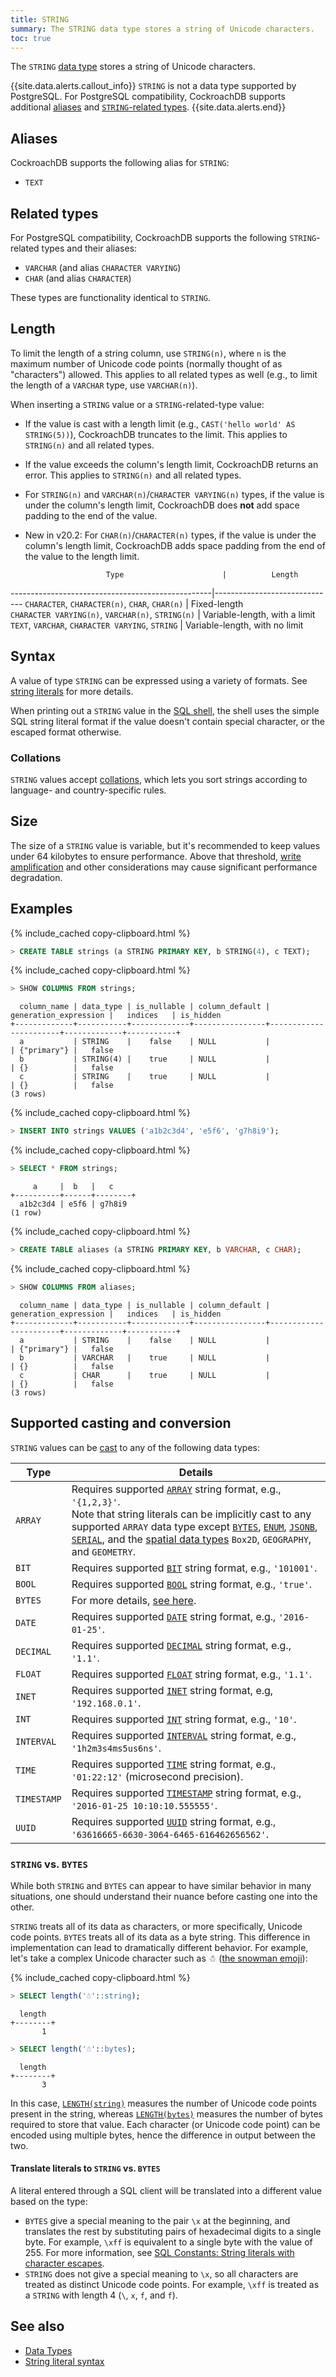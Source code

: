 ```yaml
---
title: STRING
summary: The STRING data type stores a string of Unicode characters.
toc: true
---
```


The `STRING` [data type](data-types.html) stores a string of Unicode characters.

{{site.data.alerts.callout_info}}
`STRING` is not a data type supported by PostgreSQL. For PostgreSQL compatibility, CockroachDB supports additional [aliases](#aliases) and [`STRING`-related types](#related-types).
{{site.data.alerts.end}}

## Aliases

CockroachDB supports the following alias for `STRING`:

- `TEXT`

## Related types

For PostgreSQL compatibility, CockroachDB supports the following `STRING`-related types and their aliases:

- `VARCHAR` (and alias `CHARACTER VARYING`)
- `CHAR` (and alias `CHARACTER`)

These types are functionality identical to `STRING`.

## Length

To limit the length of a string column, use `STRING(n)`, where `n` is the maximum number of Unicode code points (normally thought of as "characters") allowed. This applies to all related types as well (e.g., to limit the length of a `VARCHAR` type, use `VARCHAR(n)`).

When inserting a `STRING` value or a `STRING`-related-type value:

- If the value is cast with a length limit (e.g., `CAST('hello world' AS STRING(5))`), CockroachDB truncates to the limit. This applies to `STRING(n)` and all related types.
- If the value exceeds the column's length limit, CockroachDB returns an error. This applies to `STRING(n)` and all related types.
- For `STRING(n)` and `VARCHAR(n)`/`CHARACTER VARYING(n)` types, if the value is under the column's length limit, CockroachDB does **not** add space padding to the end of the value.
- <span class="version-tag">New in v20.2:</span> For `CHAR(n)`/`CHARACTER(n)` types, if the value is under the column's length limit, CockroachDB adds space padding from the end of the value to the length limit.

                        Type                      |          Length                  
--------------------------------------------------|------------------------------
`CHARACTER`, `CHARACTER(n)`, `CHAR`, `CHAR(n)`    | Fixed-length                
`CHARACTER VARYING(n)`, `VARCHAR(n)`, `STRING(n)` | Variable-length, with a limit  
`TEXT`, `VARCHAR`, `CHARACTER VARYING`, `STRING`  | Variable-length, with no limit

## Syntax

A value of type `STRING` can be expressed using a variety of formats.
See [string literals](sql-constants.html#string-literals) for more details.

When printing out a `STRING` value in the [SQL shell](cockroach-sql.html), the shell uses the simple
SQL string literal format if the value doesn't contain special character,
or the escaped format otherwise.

### Collations

`STRING` values accept [collations](collate.html), which lets you sort strings according to language- and country-specific rules.

## Size

The size of a `STRING` value is variable, but it's recommended to keep values under 64 kilobytes to ensure performance. Above that threshold, [write amplification](https://en.wikipedia.org/wiki/Write_amplification) and other considerations may cause significant performance degradation.   

## Examples

{% include_cached copy-clipboard.html %}
~~~ sql
> CREATE TABLE strings (a STRING PRIMARY KEY, b STRING(4), c TEXT);
~~~

{% include_cached copy-clipboard.html %}
~~~ sql
> SHOW COLUMNS FROM strings;
~~~

~~~
  column_name | data_type | is_nullable | column_default | generation_expression |   indices   | is_hidden
+-------------+-----------+-------------+----------------+-----------------------+-------------+-----------+
  a           | STRING    |    false    | NULL           |                       | {"primary"} |   false
  b           | STRING(4) |    true     | NULL           |                       | {}          |   false
  c           | STRING    |    true     | NULL           |                       | {}          |   false
(3 rows)
~~~

{% include_cached copy-clipboard.html %}
~~~ sql
> INSERT INTO strings VALUES ('a1b2c3d4', 'e5f6', 'g7h8i9');
~~~

{% include_cached copy-clipboard.html %}
~~~ sql
> SELECT * FROM strings;
~~~

~~~
     a     |  b   |   c
+----------+------+--------+
  a1b2c3d4 | e5f6 | g7h8i9
(1 row)
~~~

{% include_cached copy-clipboard.html %}
~~~ sql
> CREATE TABLE aliases (a STRING PRIMARY KEY, b VARCHAR, c CHAR);
~~~

{% include_cached copy-clipboard.html %}
~~~ sql
> SHOW COLUMNS FROM aliases;
~~~

~~~
  column_name | data_type | is_nullable | column_default | generation_expression |   indices   | is_hidden
+-------------+-----------+-------------+----------------+-----------------------+-------------+-----------+
  a           | STRING    |    false    | NULL           |                       | {"primary"} |   false
  b           | VARCHAR   |    true     | NULL           |                       | {}          |   false
  c           | CHAR      |    true     | NULL           |                       | {}          |   false
(3 rows)
~~~

## Supported casting and conversion

`STRING` values can be [cast](data-types.html#data-type-conversions-and-casts) to any of the following data types:

Type | Details
-----|--------
`ARRAY` | Requires supported [`ARRAY`](array.html) string format, e.g., `'{1,2,3}'`.<br>Note that string literals can be implicitly cast to any supported `ARRAY` data type except [`BYTES`](bytes.html), [`ENUM`](enum.html), [`JSONB`](jsonb.html), [`SERIAL`](serial.html), and the [spatial data types](spatial-glossary.html#data-types) `Box2D`, `GEOGRAPHY`, and `GEOMETRY`.
`BIT` | Requires supported [`BIT`](bit.html) string format, e.g., `'101001'`.
`BOOL` | Requires supported [`BOOL`](bool.html) string format, e.g., `'true'`.
`BYTES` | For more details, [see here](bytes.html#supported-conversions).
`DATE` | Requires supported [`DATE`](date.html) string format, e.g., `'2016-01-25'`.
`DECIMAL` | Requires supported [`DECIMAL`](decimal.html) string format, e.g., `'1.1'`.
`FLOAT` | Requires supported [`FLOAT`](float.html) string format, e.g., `'1.1'`.
`INET` | Requires supported [`INET`](inet.html) string format, e.g, `'192.168.0.1'`.
`INT` | Requires supported [`INT`](int.html) string format, e.g., `'10'`.
`INTERVAL` | Requires supported [`INTERVAL`](interval.html) string format, e.g., `'1h2m3s4ms5us6ns'`.
`TIME` | Requires supported [`TIME`](time.html) string format, e.g., `'01:22:12'` (microsecond precision).
`TIMESTAMP` | Requires supported [`TIMESTAMP`](timestamp.html) string format, e.g., `'2016-01-25 10:10:10.555555'`.
`UUID` | Requires supported [`UUID`](uuid.html) string format, e.g., `'63616665-6630-3064-6465-616462656562'`.

### `STRING` vs. `BYTES`

While both `STRING` and `BYTES` can appear to have similar behavior in many situations, one should understand their nuance before casting one into the other.

`STRING` treats all of its data as characters, or more specifically, Unicode code points. `BYTES` treats all of its data as a byte string. This difference in implementation can lead to dramatically different behavior. For example, let's take a complex Unicode character such as ☃ ([the snowman emoji](https://emojipedia.org/snowman/)):

{% include_cached copy-clipboard.html %}
~~~ sql
> SELECT length('☃'::string);
~~~

~~~
  length
+--------+
       1
~~~

~~~ sql
> SELECT length('☃'::bytes);
~~~
~~~
  length
+--------+
       3
~~~

In this case, [`LENGTH(string)`](functions-and-operators.html#string-and-byte-functions) measures the number of Unicode code points present in the string, whereas [`LENGTH(bytes)`](functions-and-operators.html#string-and-byte-functions) measures the number of bytes required to store that value. Each character (or Unicode code point) can be encoded using multiple bytes, hence the difference in output between the two.

#### Translate literals to `STRING` vs. `BYTES`

A literal entered through a SQL client will be translated into a different value based on the type:

+ `BYTES` give a special meaning to the pair `\x` at the beginning, and translates the rest by substituting pairs of hexadecimal digits to a single byte. For example, `\xff` is equivalent to a single byte with the value of 255. For more information, see [SQL Constants: String literals with character escapes](sql-constants.html#string-literals-with-character-escapes).
+ `STRING` does not give a special meaning to `\x`, so all characters are treated as distinct Unicode code points. For example, `\xff` is treated as a `STRING` with length 4 (`\`, `x`, `f`, and `f`).

## See also

- [Data Types](data-types.html)
- [String literal syntax](sql-constants.html#string-literals)

